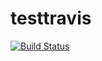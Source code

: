 # testtravis
[![Build Status](https://travis-ci.com/zhuyijing/testtravis.svg?branch=master)](https://travis-ci.com/zhuyijing/testtravis)
